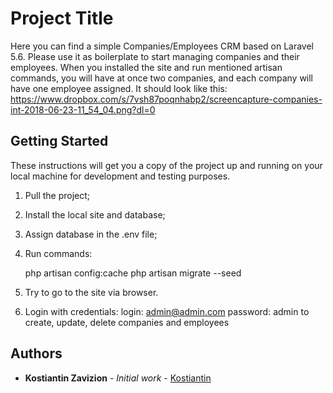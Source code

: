 # Project Title

Here you can find a simple Companies/Employees CRM based on Laravel 5.6. Please use it as boilerplate to start managing companies and their employees.
When you installed the site and run mentioned artisan commands, you will have at once two companies, and each company will have one employee assigned.
It should look like this:
https://www.dropbox.com/s/7vsh87poqnhabp2/screencapture-companies-int-2018-06-23-11_54_04.png?dl=0

## Getting Started

These instructions will get you a copy of the project up and running on your local machine for development and testing purposes.

1) Pull the project;

2) Install the local site and database;

3) Assign database in the .env file;

4) Run commands:
     
     php artisan config:cache
     php artisan migrate --seed
     
5) Try to go to the site via browser.

6) Login with credentials:
     login: admin@admin.com
     password: admin
   to create, update, delete companies and employees  

## Authors

* **Kostiantin Zavizion** - *Initial work* - [Kostiantin](https://github.com/Kostiantin)

